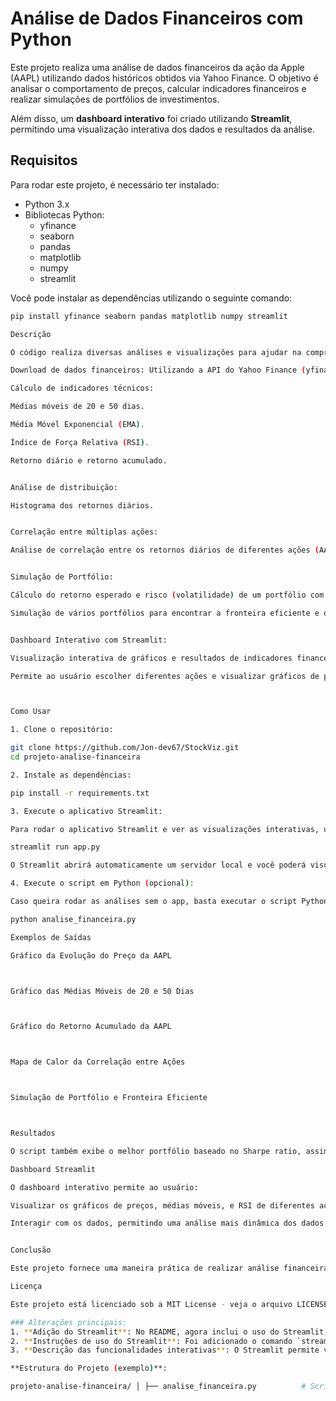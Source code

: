 # Análise de Dados Financeiros com Python

Este projeto realiza uma análise de dados financeiros da ação da Apple (AAPL) utilizando dados históricos obtidos via Yahoo Finance. O objetivo é analisar o comportamento de preços, calcular indicadores financeiros e realizar simulações de portfólios de investimentos.

Além disso, um **dashboard interativo** foi criado utilizando **Streamlit**, permitindo uma visualização interativa dos dados e resultados da análise.

## Requisitos

Para rodar este projeto, é necessário ter instalado:

- Python 3.x
- Bibliotecas Python:
  - yfinance
  - seaborn
  - pandas
  - matplotlib
  - numpy
  - streamlit

Você pode instalar as dependências utilizando o seguinte comando:

```bash
pip install yfinance seaborn pandas matplotlib numpy streamlit

Descrição

O código realiza diversas análises e visualizações para ajudar na compreensão do desempenho da ação AAPL e outras ações selecionadas. As principais tarefas realizadas incluem:

Download de dados financeiros: Utilizando a API do Yahoo Finance (yfinance), os dados são baixados para um período de tempo específico.

Cálculo de indicadores técnicos:

Médias móveis de 20 e 50 dias.

Média Móvel Exponencial (EMA).

Índice de Força Relativa (RSI).

Retorno diário e retorno acumulado.


Análise de distribuição:

Histograma dos retornos diários.


Correlação entre múltiplas ações:

Análise de correlação entre os retornos diários de diferentes ações (AAPL, MSFT, GOOGL, AMZN).


Simulação de Portfólio:

Cálculo do retorno esperado e risco (volatilidade) de um portfólio com múltiplas ações.

Simulação de vários portfólios para encontrar a fronteira eficiente e o melhor portfólio baseado no índice de Sharpe.


Dashboard Interativo com Streamlit:

Visualização interativa de gráficos e resultados de indicadores financeiros.

Permite ao usuário escolher diferentes ações e visualizar gráficos de preço, médias móveis, retorno acumulado, RSI, e muito mais.



Como Usar

1. Clone o repositório:

git clone https://github.com/Jon-dev67/StockViz.git
cd projeto-analise-financeira

2. Instale as dependências:

pip install -r requirements.txt

3. Execute o aplicativo Streamlit:

Para rodar o aplicativo Streamlit e ver as visualizações interativas, utilize o seguinte comando:

streamlit run app.py

O Streamlit abrirá automaticamente um servidor local e você poderá visualizar o aplicativo no navegador.

4. Execute o script em Python (opcional):

Caso queira rodar as análises sem o app, basta executar o script Python para gerar os gráficos e visualizar os resultados:

python analise_financeira.py

Exemplos de Saídas

Gráfico da Evolução do Preço da AAPL



Gráfico das Médias Móveis de 20 e 50 Dias



Gráfico do Retorno Acumulado da AAPL



Mapa de Calor da Correlação entre Ações



Simulação de Portfólio e Fronteira Eficiente



Resultados

O script também exibe o melhor portfólio baseado no Sharpe ratio, assim como o retorno esperado e o risco do portfólio.

Dashboard Streamlit

O dashboard interativo permite ao usuário:

Visualizar os gráficos de preços, médias móveis, e RSI de diferentes ações.

Interagir com os dados, permitindo uma análise mais dinâmica dos dados financeiros.


Conclusão

Este projeto fornece uma maneira prática de realizar análise financeira e simulação de portfólios utilizando dados históricos de ações. O Streamlit oferece uma interface simples e interativa para visualizar essas análises, facilitando a exploração dos dados financeiros. É possível utilizar este código como base para análises mais complexas, incluindo backtesting e otimização de portfólios.

Licença

Este projeto está licenciado sob a MIT License - veja o arquivo LICENSE para mais detalhes.

### Alterações principais:
1. **Adição do Streamlit**: No README, agora inclui o uso do Streamlit, permitindo ao usuário rodar o app para interagir com gráficos e visualizar as análises.
2. **Instruções de uso do Streamlit**: Foi adicionado o comando `streamlit run app.py` para rodar o app interativo.
3. **Descrição das funcionalidades interativas**: O Streamlit permite visualização interativa dos gráficos e resultados.

**Estrutura do Projeto (exemplo)**:

projeto-analise-financeira/ │ ├── analise_financeira.py          # Script principal para análise ├── app.py                         # Arquivo do Streamlit ├── imagens/                       # Diretório para imagens de gráficos (caso use) ├── requirements.txt               # Arquivo de dependências ├── README.md                      # Este arquivo └── LICENSE                        # Licença do projeto
